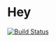 # Hey
[![Build Status](https://travis-ci.com/Runiyan/Hey.svg?branch=master)](https://travis-ci.com/Runiyan/Hey)
